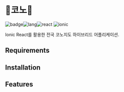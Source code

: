 # 🎵코노🎤
![badge](https://img.shields.io/badge/Part-Front--end-brightgreen)![lang](https://img.shields.io/badge/Language-JavaScript-blue)![react](https://img.shields.io/badge/Tech--stack-React-orange) ![ionic](https://img.shields.io/badge/stack-Ionic-yellow)

Ionic React를 활용한 전국 코노지도 하이브리드 어플리케이션.

## Requirements

## Installation

## Features

